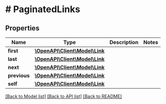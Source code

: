 # # PaginatedLinks

## Properties

Name | Type | Description | Notes
------------ | ------------- | ------------- | -------------
**first** | [**\OpenAPI\Client\Model\Link**](Link.md) |  |
**last** | [**\OpenAPI\Client\Model\Link**](Link.md) |  |
**next** | [**\OpenAPI\Client\Model\Link**](Link.md) |  |
**previous** | [**\OpenAPI\Client\Model\Link**](Link.md) |  |
**self** | [**\OpenAPI\Client\Model\Link**](Link.md) |  |

[[Back to Model list]](../../README.md#models) [[Back to API list]](../../README.md#endpoints) [[Back to README]](../../README.md)
